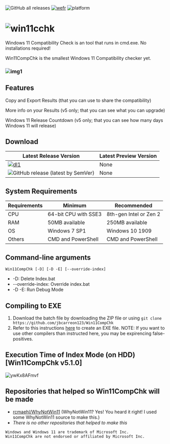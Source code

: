 ![GitHub all releases](https://img.shields.io/github/downloads/jbcarreon123/Win11CompChk/total) [![wefr](https://img.shields.io/badge/ElevenForum-Resource-informational)](https://www.elevenforum.com/resources/windows-11-compatibility-check.4/) ![platform](https://img.shields.io/badge/platform-win11--64%20%7C%20win10--32--64%20%7C%20win81--32--64%20%7C%20win8--32--64%20%7C%20win7--32--64-lightgrey)

# ![win11cchk](https://user-images.githubusercontent.com/86447165/133719286-29fca789-1a85-4744-9102-2cad869f2eb0.jpg)

Windows 11 Compatibility Check is an tool that runs in cmd.exe. No installations required!

Win11CompChk is the smallest Windows 11 Compatibility checker yet.

### ![img1](https://www.elevenforum.com/attachments/cmd_3xgfdbjw60-png.7021/)

## Features
Copy and Export Results (that you can use to share the compatibility)

More info on your Results (v5 only; that you can see what you can upgrade)

Windows 11 Release Countdown (v5 only; that you can see how many days Windows 11 will release)

## Download

Latest Release Version | Latest Preview Version
------------ | -------------
[![dl1](https://img.shields.io/badge/Download-v5.4.0-brightgreen)](https://github.com/jbcarreon123/Win11CompChk/releases/v5.4.0/) | None
![GitHub release (latest by SemVer)](https://img.shields.io/github/downloads/jbcarreon123/Win11CompChk/latest/total) | None

## System Requirements
Requirements | Minimum | Recommended
---------- | ---------- | ----------
CPU | 64-bit CPU with SSE3 | 8th-gen Intel or Zen 2
RAM | 50MB available | 250MB available
OS | Windows 7 SP1 | Windows 10 1909
Others | CMD and PowerShell | CMD and PowerShell

## Command-line arguments
```Win11CompChk [-D] [-D -E] [--override-index]```
- -D: Delete Index.bat
- --override-index: Override index.bat
- -D -E: Run Debug Mode

## Compiling to EXE
1. Download the batch file by downloading the ZIP file or using ```git clone https://github.com/jbcarreon123/Win11CompChk```
2. Refer to this instructions [here](https://www.windowsq.com/t/use-iexpress-to-create-exe-file-from-batch-file.1575/) to create an EXE file.
NOTE: If you want to use other compilers than instructed here, you may be expirencing false-positives.

## Execution Time of Index Mode (on HDD) [Win11CompChk v5.1.0]
![ywKx8AFmvf](https://user-images.githubusercontent.com/86447165/132702265-423e1263-8859-4c7e-8bc1-47ae7241dce2.gif)

## Repositories that helped so Win11CompChk will be made
- [rcmaehl/WhyNotWin11](https://github.com/rcmaehl/WhyNotWin11/) (WhyNotWin11? Yes! You heard it right! I used some WhyNotWin11 source to make this.)
- *There is no other repositories that helped to make this*

```
Windows and Windows 11 are trademark of Microsoft Inc.
Win11CompChk are not endorsed or affiliated by Microsoft Inc.
```
